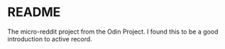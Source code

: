 # README

The micro-reddit project from the Odin Project. I found this to be a good introduction to active record. 
